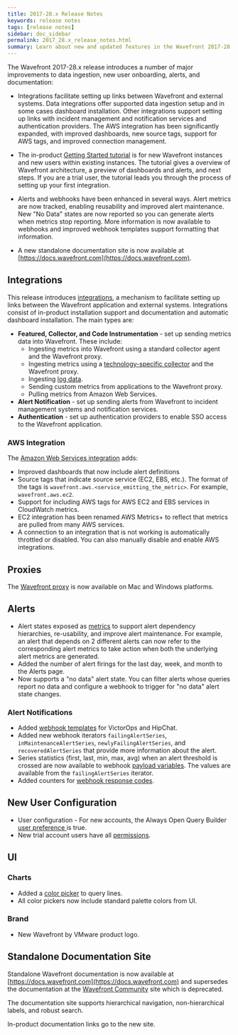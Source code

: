 ```yaml
---
title: 2017-28.x Release Notes
keywords: release notes
tags: [release notes]
sidebar: doc_sidebar
permalink: 2017_28.x_release_notes.html
summary: Learn about new and updated features in the Wavefront 2017-28.x release.
---
```


The Wavefront 2017-28.x release introduces a number of major improvements to data ingestion, new user onboarding, alerts, and documentation:

- Integrations facilitate setting up links between Wavefront and external systems. Data integrations offer supported data ingestion setup and in some cases dashboard installation. Other integrations support setting up links with incident management and notification services and authentication providers. The AWS integration has been significantly expanded, with improved dashboards, new source tags, support for AWS tags, and improved connection management. 

- The in-product [Getting Started tutorial](documentation_getting_started.html#getting-started-tutorial) is for new Wavefront instances and new users within existing instances. The tutorial gives a overview of Wavefront architecture, a preview of dashboards and alerts, and next steps. If you are a trial user, the tutorial leads you through the process of setting up your first integration.

- Alerts and webhooks have been enhanced in several ways. Alert metrics are now tracked, enabling reusability and improved alert maintenance. New "No Data" states are now reported so you can generate alerts when metrics stop reporting. More information is now available to webhooks and improved webhook templates support formatting that information.

- A new standalone documentation site is now available at [https://docs.wavefront.com](https://docs.wavefront.com).

## Integrations

This release introduces [integrations](integrations.html), a mechanism to facilitate setting up links between the Wavefront application and external systems. Integrations consist of in-product installation support and documentation and automatic dashboard installation. The main types are:

- **Featured, Collector, and Code Instrumentation** - set up sending metrics data into Wavefront. These include:
  - Ingesting metrics into Wavefront using a standard collector agent and the Wavefront proxy.
  - Ingesting metrics using a [technology-specific collector](integrations_containers.html) and the Wavefront proxy.
  - Ingesting [log data](integrations_log_data.html).
  - Sending custom metrics from applications to the Wavefront proxy.
  - Pulling metrics from Amazon Web Services.
- **Alert Notification** - set up sending alerts from Wavefront to incident management systems and notification services.
- **Authentication** - set up authentication providers to enable SSO access to the Wavefront application.

### AWS Integration 

The [Amazon Web Services integration](integrations_aws_metrics.html) adds:

- Improved dashboards that now include alert definitions
- Source tags that indicate source service (EC2, EBS, etc.). The format of the tags is `wavefront.aws.<service_emitting_the_metric>`. For example, `wavefront.aws.ec2`.
- Support for including AWS tags for AWS EC2 and EBS services in CloudWatch metrics.
- EC2 integration has been renamed AWS Metrics+ to reflect that metrics are pulled from many AWS services.
- A connection to an integration that is not working is automatically throttled or disabled. You can also manually disable and enable AWS integrations.

## Proxies

The [Wavefront proxy](proxies_installing.html) is now available on Mac and Windows platforms.

## Alerts

- Alert states exposed as [metrics](alerts_dependencies.html) to support alert dependency hierarchies, re-usability, and improve alert maintenance. For example, an alert that depends on 2 different alerts can now refer to the corresponding alert metrics to take action when both the underlying alert metrics are generated.
- Added the number of alert firings for the last day, week, and month to the Alerts page. 
- Now supports a "no data" alert state. You can filter alerts whose queries report no data and configure a webhook to trigger for "no data" alert state changes.

### Alert Notifications

- Added [webhook templates](webhooks_alert_notification.html#customizing-a-webhook-template) for VictorOps and HipChat.
- Added new  webhook iterators `failingAlertSeries`, `inMaintenanceAlertSeries`, `newlyFailingAlertSeries`, and `recoveredAlertSeries` that provide more information about the alert.
- Series statistics (first, last, min, max, avg) when an alert threshold is crossed are now available to webhook [payload variables](webhooks_alert_notification.html#payload-variables). The values are available from the `failingAlertSeries` iterator.
- Added counters for [webhook response codes](webhooks_alert_notification.html#querying-webhook-responses).

## New User Configuration

- User configuration - For new accounts, the Always Open Query Builder [user preference ](users_account_managing.html#configuring-your-preferences) is true.
- New trial account users have all [permissions](permissions_overview.html).

## UI

### Charts

- Added a [color picker](/charts.html#query) to query lines. 
- All color pickers now include standard palette colors from UI.

### Brand

- New Wavefront by VMware product logo.

## Standalone Documentation Site

Standalone Wavefront documentation is now available at [https://docs.wavefront.com](https://docs.wavefront.com) and supersedes the documentation at the [Wavefront Community](https://community.wavefront.com/docs/) site which is deprecated. 

The documentation site supports hierarchical navigation, non-hierarchical labels, and robust search.

In-product documentation links go to the new site.
